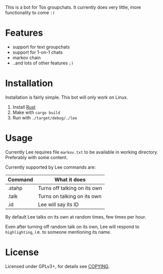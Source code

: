 This is a bot for Tox groupchats. It currently does very little, more functionality to come `:)`


# Features

* support for text groupchats
* support for 1-on-1 chats
* markov chain
* ..and lots of other features `;)`


# Installation
Installation is fairly simple. This bot will only work on Linux. 

1. Install [Rust](http://www.rust-lang.org/)
2. Make with `cargo build`
3. Run with `./target/debug/./lee`

# Usage

Currently Lee requires file `markov.txt` to be available in working directory. Preferably with some content.

Currently supported by Lee commands are:

| Command | What it does |
|---------|--------------|
| .stahp  | Turns off talking on its own |
| .talk   | Turns on talking on its own  |
| .id     | Lee will say its ID          |


By default Lee talks on its own at random times, few times per hour.

Even after turning off random talk on its own, Lee will respond to `highlighting`, i.e. to someone mentioning its name.


# License

Licensed under GPLv3+, for details see [COPYING](/COPYING).